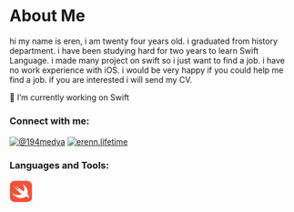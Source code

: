 # About Me
hi my name is eren, i am twenty four years old. i graduated from history department.
i have been studying hard for two years to learn Swift Language. i made many project on swift so i just want to find a job.
i have no work experience with iOS. i would be very happy if you could help me find a job.
if you are interested i will send my CV.

 🔭 I’m currently working on Swift
 
<h3 align="left">Connect with me:</h3>
<p align="left">
<a href="[https://twitter.com/@194medya]([https://www.linkedin.com/in/eren-pekdemir-040507225/](https://www.linkedin.com/in/eren-pekdemir-040507225/))" target="blank"><img align="center" src="https://raw.githubusercontent.com/rahuldkjain/github-profile-readme-generator/master/src/images/icons/Social/twitter.svg" alt="@194medya" height="30" width="40" /></a>
<a href="https://linkedin.com/in/erenn. lifetime" target="blank"><img align="center" src="https://raw.githubusercontent.com/rahuldkjain/github-profile-readme-generator/master/src/images/icons/Social/linked-in-alt.svg" alt="erenn.lifetime" height="30" width="40" /></a>
</p>

<h3 align="left">Languages and Tools:</h3>
<p align="left"> <a href="https://developer.apple.com/swift/" target="_blank" rel="noreferrer"> <img src="https://raw.githubusercontent.com/devicons/devicon/master/icons/swift/swift-original.svg" alt="swift" width="40" height="40"/> </a> </p>
